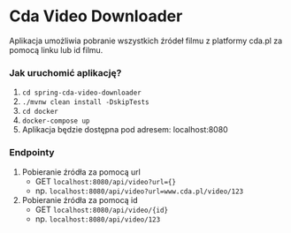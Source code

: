 # Cda Video Downloader

Aplikacja umożliwia pobranie wszystkich źródeł filmu z platformy cda.pl za pomocą linku lub id filmu.


### Jak uruchomić aplikację?

1. `cd spring-cda-video-downloader`
2. `./mvnw clean install -DskipTests`
3. `cd docker`
4. `docker-compose up`
5. Aplikacja będzie dostępna pod adresem: localhost:8080

### Endpointy

1. Pobieranie źródła za pomocą url
    - GET `localhost:8080/api/video?url={}`
    - np. `localhost:8080/api/video?url=www.cda.pl/video/123`
2. Pobieranie źródła za pomocą id
    - GET `localhost:8080/api/video/{id}`
    - np. `localhost:8080/api/video/123`